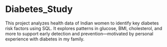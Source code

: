 # Diabetes_Study
This project analyzes health data of Indian women to identify key diabetes risk factors using SQL. It explores patterns in glucose, BMI, cholesterol, and more to support early detection and prevention—motivated by personal experience with diabetes in my family.
